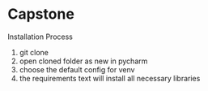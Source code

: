 # Capstone

Installation Process
1. git clone <repo>
2. open cloned folder as new in pycharm
3. choose the default config for venv
4. the requirements text will install all necessary libraries
